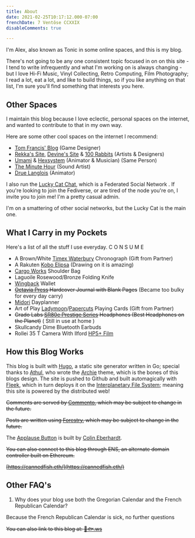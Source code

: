 ```yaml
---
title: About
date: 2021-02-25T10:17:12.000-07:00
frenchDate: 7 Ventôse CCXXIX
disableComments: true

---
```

I'm Alex, also known as Tonic in some online spaces, and this is my blog.

There's not going to be any one consistent topic focused in on on this site - I tend to write infrequently and what I'm working on is always changing - but I love Hi-Fi Music, Vinyl Collecting, Retro Computing, Film Photography; I read a lot, eat a lot, and like to build things, so if you like anything on that list, I'm sure you'll find something that interests you here.

## Other Spaces

I maintain this blog because I love eclectic, personal spaces on the internet, and wanted to contribute to that in my own way.

Here are some other cool spaces on the internet I recommend:

* [Tom Francis' Blog](https://pentadact.com) (Game Designer)
* [Rekka's Site](https://kokorobot.ca/), [Devine's Site](https://xxiivv.com/) & [100 Rabbits](https://100r.co/site/home.html) (Artists & Designers)
* [Umami](https://www.youtube.com/c/umamianimations) & [Hexsystem](https://www.hexsystem.com/) (Animator & Musician) (Same Person)
* [The Minute Hour](https://theminutehour.com/) (Sound Artist)
* [Drue Langlois](https://www.youtube.com/user/siolgnaleurd) (Animator)

I also run the [Lucky Cat Chat](https://luckycat.chat), which is a Federated Social Network . If you're looking to join the Fediverse, or are tired of the node you're on, I invite you to join me! I'm a pretty casual admin.

I'm on a smattering of other social networks, but the Lucky Cat is the main one.

## What I Carry in my Pockets

Here's a list of all the stuff I use everyday. C O N S U M E

* A Brown/White [Timex Waterbury](https://www.timex.ca/waterbury-40mm-classic-chrono-with-leather-strap-watch/Waterbury-40mm-Classic-Chrono-with-Leather-Strap-Watch.html) Chronograph (Gift from Partner)
* A Rakuten [Kobo Elipsa](https://ca.kobobooks.com/products/kobo-elipsa) (Drawing on it is amazing)
* [Cargo Works](https://www.cargo-works.com/collections/all-products/products/13-macbook-edc-kit) Shoulder Bag
* Laguoile Rosewood/Bronze Folding Knife
* [Wingback](https://wingback.co.uk/) Wallet
* ~~[Octavia Press](https://octaviapress.ca/) Hardcover Journal with Blank Pages~~ (Became too bulky for every day carry)
* [Midori](https://www.midori-japan.co.jp/md/en/) Dayplanner
* Art of Play [Ladymoon](https://www.artofplay.com/collections/playing-cards/products/lady-moon)/[Papercuts](https://www.artofplay.com/collections/playing-cards/products/papercuts-playing-cards) Playing Cards (Gift from Partner)
* ~~Grado Labs [SR80e Prestige Series](https://gradolabs.com/headphones/prestige-series/item/1-sr80e) Headphones (Best Headphones on the Planet)~~ ( Still in use at home )
* Skullcandy Dime Bluetooth Earbuds
* Rollei 35 T Camera With Ilford [HP5+ Film](https://www.ilfordphoto.com/hp5-plus-35mm)

## How this Blog Works

This blog is built with [Hugo](https://gohugo.io/), a static site generator written in Go; special thanks to [Athul](https://github.com/athul), who wrote the [Archie](https://github.com/athul/archie) theme, which is the bones of this blogs design. The site is pushed to Github and built automagically with [Fleek](https://fleek.co/), which in turn deploys it on the [Interplanetary File System](https://ipfs.io/); meaning this site is powered by the distributed web!

~~Comments are served by [Commento](https://commento.io/), which may be subject to change in the future.~~

~~Posts are written using [Forestry](https://forestry.io "Forestry"), which may be subject to change in the future.~~

The [Applause Button](https://applause-button.com/) is built by [Colin Eberhardt](https://github.com/ColinEberhardt/).

~~You can also connect to this blog through ENS, an alternate domain controller built on Ethereum.~~

~~[https://cannedfish.eth/](https://cannedfish.eth/)~~

## Other FAQ's

1. Why does your blog use both the Gregorian Calendar and the French Republican Calendar?

Because the French Republican Calendar is sick, no further questions

~~You can also link to this blog at: [🥫🐟.ws](https://🥫🐟.ws)~~